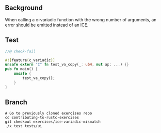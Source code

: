 ## Background

When calling a c-variadic function with the wrong number of arguments, an
error should be emitted instead of an ICE.

## Test

```rust
//@ check-fail

#![feature(c_variadic)]
unsafe extern "C" fn test_va_copy(_: u64, mut ap: ...) {}
pub fn main() {
    unsafe {
        test_va_copy();
    }
}
```

## Branch

```
# Go to previously cloned exercises repo
cd contributing-to-rustc-exercises
git checkout exercises/ice-variadic-mismatch
./x test tests/ui
```
